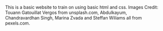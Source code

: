 This is a basic website to train on using basic html and css.
Images Credit: Touann Gatouillat Vergos from unsplash.com, Abdulkayum, Chandravardhan Singh, Marina Zvada and Steffan Wiliams all from pexels.com.